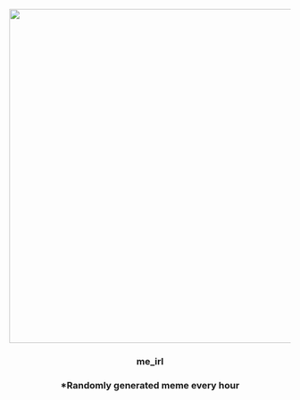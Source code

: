 <p align="center">
        <img src="https://i.redd.it/lo4g7hcea7w91.jpg" width="600" height="600">
        </p>
        <h3 align="center">me_irl</h3>
        <h3 align="center">*Randomly generated meme every hour</h3>
    